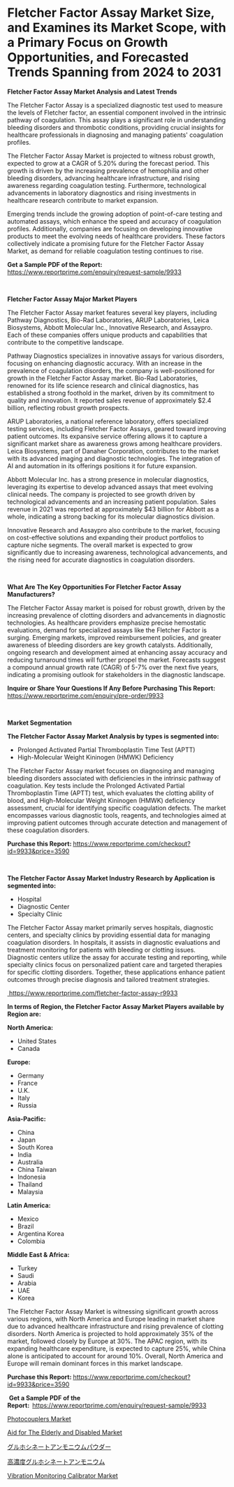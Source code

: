 <p><h1>Fletcher Factor Assay Market Size, and Examines its Market Scope, with a Primary Focus on Growth Opportunities, and Forecasted Trends Spanning from 2024 to 2031</h1></p><p><strong>Fletcher Factor Assay Market Analysis and Latest Trends</strong></p>
<p><p>The Fletcher Factor Assay is a specialized diagnostic test used to measure the levels of Fletcher factor, an essential component involved in the intrinsic pathway of coagulation. This assay plays a significant role in understanding bleeding disorders and thrombotic conditions, providing crucial insights for healthcare professionals in diagnosing and managing patients' coagulation profiles.</p><p>The Fletcher Factor Assay Market is projected to witness robust growth, expected to grow at a CAGR of 5.20% during the forecast period. This growth is driven by the increasing prevalence of hemophilia and other bleeding disorders, advancing healthcare infrastructure, and rising awareness regarding coagulation testing. Furthermore, technological advancements in laboratory diagnostics and rising investments in healthcare research contribute to market expansion.</p><p>Emerging trends include the growing adoption of point-of-care testing and automated assays, which enhance the speed and accuracy of coagulation profiles. Additionally, companies are focusing on developing innovative products to meet the evolving needs of healthcare providers. These factors collectively indicate a promising future for the Fletcher Factor Assay Market, as demand for reliable coagulation testing continues to rise.</p></p>
<p><strong>Get a Sample PDF of the Report:&nbsp;</strong> <a href="https://www.reportprime.com/enquiry/request-sample/9933">https://www.reportprime.com/enquiry/request-sample/9933</a></p>
<p>&nbsp;</p>
<p><strong>Fletcher Factor Assay Major Market Players</strong></p>
<p><p>The Fletcher Factor Assay market features several key players, including Pathway Diagnostics, Bio-Rad Laboratories, ARUP Laboratories, Leica Biosystems, Abbott Molecular Inc., Innovative Research, and Assaypro. Each of these companies offers unique products and capabilities that contribute to the competitive landscape.</p><p>Pathway Diagnostics specializes in innovative assays for various disorders, focusing on enhancing diagnostic accuracy. With an increase in the prevalence of coagulation disorders, the company is well-positioned for growth in the Fletcher Factor Assay market. Bio-Rad Laboratories, renowned for its life science research and clinical diagnostics, has established a strong foothold in the market, driven by its commitment to quality and innovation. It reported sales revenue of approximately $2.4 billion, reflecting robust growth prospects.</p><p>ARUP Laboratories, a national reference laboratory, offers specialized testing services, including Fletcher Factor Assays, geared toward improving patient outcomes. Its expansive service offering allows it to capture a significant market share as awareness grows among healthcare providers. Leica Biosystems, part of Danaher Corporation, contributes to the market with its advanced imaging and diagnostic technologies. The integration of AI and automation in its offerings positions it for future expansion.</p><p>Abbott Molecular Inc. has a strong presence in molecular diagnostics, leveraging its expertise to develop advanced assays that meet evolving clinical needs. The company is projected to see growth driven by technological advancements and an increasing patient population. Sales revenue in 2021 was reported at approximately $43 billion for Abbott as a whole, indicating a strong backing for its molecular diagnostics division.</p><p>Innovative Research and Assaypro also contribute to the market, focusing on cost-effective solutions and expanding their product portfolios to capture niche segments. The overall market is expected to grow significantly due to increasing awareness, technological advancements, and the rising need for accurate diagnostics in coagulation disorders.</p></p>
<p>&nbsp;</p>
<p><strong>What Are The Key Opportunities For Fletcher Factor Assay Manufacturers?</strong></p>
<p><p>The Fletcher Factor Assay market is poised for robust growth, driven by the increasing prevalence of clotting disorders and advancements in diagnostic technologies. As healthcare providers emphasize precise hemostatic evaluations, demand for specialized assays like the Fletcher Factor is surging. Emerging markets, improved reimbursement policies, and greater awareness of bleeding disorders are key growth catalysts. Additionally, ongoing research and development aimed at enhancing assay accuracy and reducing turnaround times will further propel the market. Forecasts suggest a compound annual growth rate (CAGR) of 5-7% over the next five years, indicating a promising outlook for stakeholders in the diagnostic landscape.</p></p>
<p><strong>Inquire or Share Your Questions If Any Before Purchasing This Report:</strong> <a href="https://www.reportprime.com/enquiry/pre-order/9933">https://www.reportprime.com/enquiry/pre-order/9933</a></p>
<p>&nbsp;</p>
<p><strong>Market Segmentation</strong></p>
<p><strong>The Fletcher Factor Assay Market Analysis by types is segmented into:</strong></p>
<p><ul><li>Prolonged Activated Partial Thromboplastin Time Test (APTT)</li><li>High-Molecular Weight Kininogen (HMWK) Deficiency</li></ul></p>
<p><p>The Fletcher Factor Assay market focuses on diagnosing and managing bleeding disorders associated with deficiencies in the intrinsic pathway of coagulation. Key tests include the Prolonged Activated Partial Thromboplastin Time (APTT) test, which evaluates the clotting ability of blood, and High-Molecular Weight Kininogen (HMWK) deficiency assessment, crucial for identifying specific coagulation defects. The market encompasses various diagnostic tools, reagents, and technologies aimed at improving patient outcomes through accurate detection and management of these coagulation disorders.</p></p>
<p><strong>Purchase this Report:&nbsp;</strong><a href="https://www.reportprime.com/checkout?id=9933&price=3590">https://www.reportprime.com/checkout?id=9933&price=3590</a></p>
<p>&nbsp;</p>
<p><strong>The Fletcher Factor Assay Market Industry Research by Application is segmented into:</strong></p>
<p><ul><li>Hospital</li><li>Diagnostic Center</li><li>Specialty Clinic</li></ul></p>
<p><p>The Fletcher Factor Assay market primarily serves hospitals, diagnostic centers, and specialty clinics by providing essential data for managing coagulation disorders. In hospitals, it assists in diagnostic evaluations and treatment monitoring for patients with bleeding or clotting issues. Diagnostic centers utilize the assay for accurate testing and reporting, while specialty clinics focus on personalized patient care and targeted therapies for specific clotting disorders. Together, these applications enhance patient outcomes through precise diagnosis and tailored treatment strategies.</p></p>
<p><a href="https://www.reportprime.com/fletcher-factor-assay-r9933">&nbsp;https://www.reportprime.com/fletcher-factor-assay-r9933</a></p>
<p><strong>In terms of Region, the Fletcher Factor Assay Market Players available by Region are:</strong></p>
<p>
    <p> <strong> North America: </strong>
        <ul>
            <li>United States</li>
            <li>Canada</li>
        </ul>
        </p> 
    <p> <strong> Europe: </strong>
        <ul>
            <li>Germany</li>
            <li>France</li>
            <li>U.K.</li>
            <li>Italy</li>
            <li>Russia</li>
        </ul>
        </p> 
    <p> <strong> Asia-Pacific: </strong>
        <ul>
            <li>China</li>
            <li>Japan</li>
            <li>South Korea</li>
            <li>India</li>
            <li>Australia</li>
            <li>China Taiwan</li>
            <li>Indonesia</li>
            <li>Thailand</li>
            <li>Malaysia</li>
        </ul>
        </p> 
    <p> <strong> Latin America: </strong>
        <ul>
            <li>Mexico</li>
            <li>Brazil</li>
            <li>Argentina Korea</li>
            <li>Colombia</li>
        </ul>
        </p> 
    <p> <strong> Middle East & Africa: </strong>
        <ul>
            <li>Turkey</li>
            <li>Saudi</li>
            <li>Arabia</li>
            <li>UAE</li>
            <li>Korea</li>
        </ul>
    </p>
    </p>
<p><p>The Fletcher Factor Assay Market is witnessing significant growth across various regions, with North America and Europe leading in market share due to advanced healthcare infrastructure and rising prevalence of clotting disorders. North America is projected to hold approximately 35% of the market, followed closely by Europe at 30%. The APAC region, with its expanding healthcare expenditure, is expected to capture 25%, while China alone is anticipated to account for around 10%. Overall, North America and Europe will remain dominant forces in this market landscape.</p></p>
<p><strong>Purchase this Report: </strong><a href="https://www.reportprime.com/checkout?id=9933&price=3590">https://www.reportprime.com/checkout?id=9933&price=3590</a></p>
<p>&nbsp;<strong>Get a Sample PDF of the Report:&nbsp;&nbsp;</strong><a href="https://www.reportprime.com/enquiry/request-sample/9933">https://www.reportprime.com/enquiry/request-sample/9933</a></p>
<p><strong></strong></p>
<p><p><a href="https://www.linkedin.com/pulse/global-photocouplers-market-focus-product-type-above-20-v-below-4rnxc?trackingId=Etcp3aY0QsuyNolNjKXqig%3D%3D">Photocouplers Market</a></p><p><a href="https://issuu.com/reportprime-2/docs/aid-for-the-elderly-and-disabled-ma_354d1978f6bcd5">Aid for The Elderly and Disabled Market</a></p><p><a href="https://medium.com/@nickolej2mc/glufosinate-ammonium-powder-market-%E3%81%AE%E3%82%B0%E3%83%AD%E3%83%BC%E3%83%90%E3%83%AB%E5%B8%82%E5%A0%B4%E6%A6%82%E8%A6%81%E3%81%AF-%E4%B8%96%E7%95%8C%E3%81%8A%E3%82%88%E3%81%B3%E4%B8%BB%E8%A6%81%E5%B8%82%E5%A0%B4%E3%81%AB%E3%81%8A%E3%81%91%E3%82%8B%E6%A5%AD%E7%95%8C%E3%81%AB%E5%BD%B1%E9%9F%BF%E3%82%92%E4%B8%8E%E3%81%88%E3%82%8B%E4%B8%BB%E8%A6%81%E3%81%AA%E3%83%88%E3%83%AC%E3%83%B3%E3%83%89%E3%81%AB%E3%81%A4%E3%81%84%E3%81%A6-%E7%8B%AC%E8%87%AA%E3%81%AE%E8%A6%96%E7%82%B9%E3%82%92%E6%8F%90%E4%BE%9B%E3%81%97%E3%81%BE%E3%81%99-d32663bfd1a6">グルホシネートアンモニウムパウダー</a></p><p><a href="https://medium.com/@nickolej2mc/high-concentration-glufosinate-ammonium-c160622a5753">高濃度グルホシネートアンモニウム</a></p><p><a href="https://issuu.com/reportprime-2/docs/vibration-monitoring-calibrator-mar_302498f736cb38">Vibration Monitoring Calibrator Market</a></p></p>